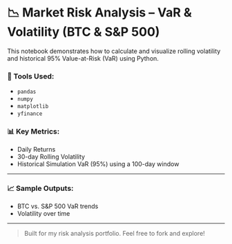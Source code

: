 # 📉 Market Risk Analysis – VaR & Volatility (BTC & S&P 500)

This notebook demonstrates how to calculate and visualize rolling volatility and historical 95% Value-at-Risk (VaR) using Python.

### 🔧 Tools Used:
- `pandas`
- `numpy`
- `matplotlib`
- `yfinance`

### 📊 Key Metrics:
- Daily Returns
- 30-day Rolling Volatility
- Historical Simulation VaR (95%) using a 100-day window

---

### 📈 Sample Outputs:
- BTC vs. S&P 500 VaR trends
- Volatility over time

---

> Built for my risk analysis portfolio. Feel free to fork and explore!
